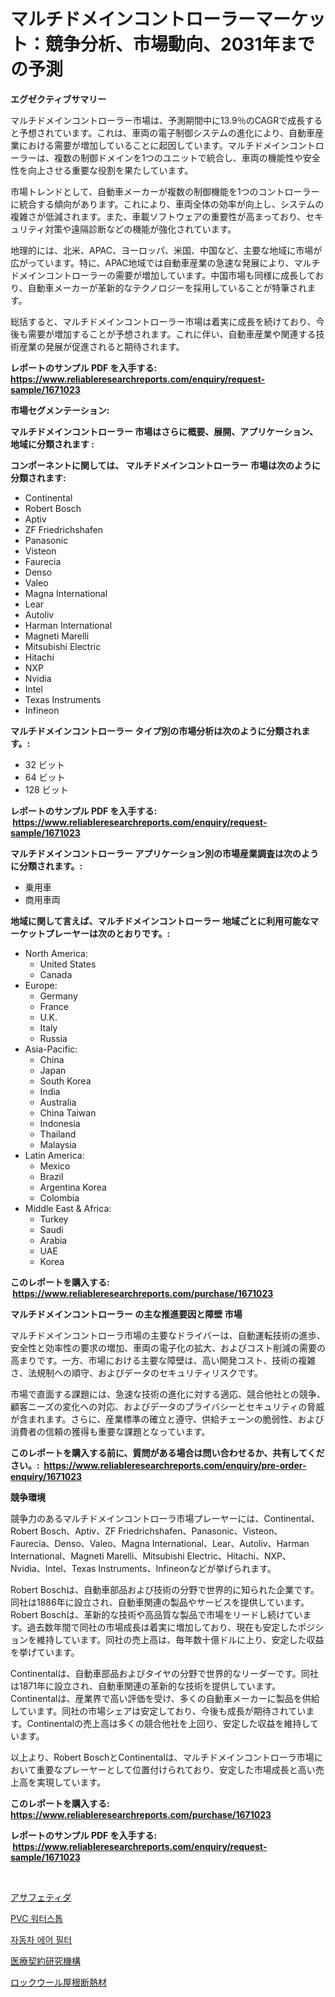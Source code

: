 <p><h1>マルチドメインコントローラーマーケット：競争分析、市場動向、2031年までの予測</h1></p><p><strong>エグゼクティブサマリー</strong></p>
<p><p>マルチドメインコントローラー市場は、予測期間中に13.9％のCAGRで成長すると予想されています。これは、車両の電子制御システムの進化により、自動車産業における需要が増加していることに起因しています。マルチドメインコントローラーは、複数の制御ドメインを1つのユニットで統合し、車両の機能性や安全性を向上させる重要な役割を果たしています。</p><p>市場トレンドとして、自動車メーカーが複数の制御機能を1つのコントローラーに統合する傾向があります。これにより、車両全体の効率が向上し、システムの複雑さが低減されます。また、車載ソフトウェアの重要性が高まっており、セキュリティ対策や遠隔診断などの機能が強化されています。</p><p>地理的には、北米、APAC、ヨーロッパ、米国、中国など、主要な地域に市場が広がっています。特に、APAC地域では自動車産業の急速な発展により、マルチドメインコントローラーの需要が増加しています。中国市場も同様に成長しており、自動車メーカーが革新的なテクノロジーを採用していることが特筆されます。</p><p>総括すると、マルチドメインコントローラー市場は着実に成長を続けており、今後も需要が増加することが予想されます。これに伴い、自動車産業や関連する技術産業の発展が促進されると期待されます。</p></p>
<p><strong>レポートのサンプル PDF を入手する: <a href="https://www.reliableresearchreports.com/enquiry/request-sample/1671023">https://www.reliableresearchreports.com/enquiry/request-sample/1671023</a></strong></p>
<p><strong>市場セグメンテーション:</strong></p>
<p><strong> マルチドメインコントローラー 市場はさらに概要、展開、アプリケーション、地域に分類されます :</strong></p>
<p><strong>コンポーネントに関しては、 マルチドメインコントローラー 市場は次のように分類されます: &nbsp;</strong></p>
<p><ul><li>Continental</li><li>Robert Bosch</li><li>Aptiv</li><li>ZF Friedrichshafen</li><li>Panasonic</li><li>Visteon</li><li>Faurecia</li><li>Denso</li><li>Valeo</li><li>Magna International</li><li>Lear</li><li>Autoliv</li><li>Harman International</li><li>Magneti Marelli</li><li>Mitsubishi Electric</li><li>Hitachi</li><li>NXP</li><li>Nvidia</li><li>Intel</li><li>Texas Instruments</li><li>Infineon</li></ul></p>
<p><strong> マルチドメインコントローラー タイプ別の市場分析は次のように分類されます。:</strong></p>
<p><ul><li>32 ビット</li><li>64 ビット</li><li>128 ビット</li></ul></p>
<p><strong>レポートのサンプル PDF を入手する: &nbsp;<a href="https://www.reliableresearchreports.com/enquiry/request-sample/1671023">https://www.reliableresearchreports.com/enquiry/request-sample/1671023</a></strong></p>
<p><strong> マルチドメインコントローラー アプリケーション別の市場産業調査は次のように分類されます。:</strong></p>
<p><ul><li>乗用車</li><li>商用車両</li></ul></p>
<p><strong>地域に関して言えば、マルチドメインコントローラー 地域ごとに利用可能なマーケットプレーヤーは次のとおりです。:</strong></p>
<p><ul>
    <li>
        North America:
        <ul>
            <li>United States</li>
            <li>Canada</li>
        </ul>
    </li>
    <li>
        Europe:
        <ul>
            <li>Germany</li>
            <li>France</li>
            <li>U.K.</li>
            <li>Italy</li>
            <li>Russia</li>
        </ul>
    </li>
    <li>
        Asia-Pacific:
        <ul>
            <li>China</li>
            <li>Japan</li>
            <li>South Korea</li>
            <li>India</li>
            <li>Australia</li>
            <li>China Taiwan</li>
            <li>Indonesia</li>
            <li>Thailand</li>
            <li>Malaysia</li>
        </ul>
    </li>
    <li>
        Latin America:
        <ul>
            <li>Mexico</li>
            <li>Brazil</li>
            <li>Argentina Korea</li>
            <li>Colombia</li>
        </ul>
    </li>
    <li>
        Middle East & Africa:
        <ul>
            <li>Turkey</li>
            <li>Saudi</li>
            <li>Arabia</li>
            <li>UAE</li>
            <li>Korea</li>
        </ul>
    </li>
    </ul></p>
<p><strong>このレポートを購入する: &nbsp;<a href="https://www.reliableresearchreports.com/purchase/1671023">https://www.reliableresearchreports.com/purchase/1671023</a></strong></p>
<p><strong>マルチドメインコントローラー の主な推進要因と障壁 市場</strong></p>
<p><p>マルチドメインコントローラ市場の主要なドライバーは、自動運転技術の進歩、安全性と効率性の要求の増加、車両の電子化の拡大、およびコスト削減の需要の高まりです。一方、市場における主要な障壁は、高い開発コスト、技術の複雑さ、法規制への順守、およびデータのセキュリティリスクです。</p><p>市場で直面する課題には、急速な技術の進化に対する適応、競合他社との競争、顧客ニーズの変化への対応、およびデータのプライバシーとセキュリティの脅威が含まれます。さらに、産業標準の確立と遵守、供給チェーンの脆弱性、および消費者の信頼の獲得も重要な課題となっています。</p></p>
<p><strong>このレポートを購入する前に、質問がある場合は問い合わせるか、共有してください。:&nbsp; <a href="https://www.reliableresearchreports.com/enquiry/pre-order-enquiry/1671023">https://www.reliableresearchreports.com/enquiry/pre-order-enquiry/1671023</a></strong></p>
<p><strong>競争環境</strong></p>
<p><p>競争力のあるマルチドメインコントローラ市場プレーヤーには、Continental、Robert Bosch、Aptiv、ZF Friedrichshafen、Panasonic、Visteon、Faurecia、Denso、Valeo、Magna International、Lear、Autoliv、Harman International、Magneti Marelli、Mitsubishi Electric、Hitachi、NXP、Nvidia、Intel、Texas Instruments、Infineonなどが挙げられます。</p><p>Robert Boschは、自動車部品および技術の分野で世界的に知られた企業です。同社は1886年に設立され、自動車関連の製品やサービスを提供しています。Robert Boschは、革新的な技術や高品質な製品で市場をリードし続けています。過去数年間で同社の市場成長は着実に増加しており、現在も安定したポジションを維持しています。同社の売上高は、毎年数十億ドルに上り、安定した収益を挙げています。</p><p>Continentalは、自動車部品およびタイヤの分野で世界的なリーダーです。同社は1871年に設立され、自動車関連の革新的な技術を提供しています。Continentalは、産業界で高い評価を受け、多くの自動車メーカーに製品を供給しています。同社の市場シェアは安定しており、今後も成長が期待されています。Continentalの売上高は多くの競合他社を上回り、安定した収益を維持しています。</p><p>以上より、Robert BoschとContinentalは、マルチドメインコントローラ市場において重要なプレーヤーとして位置付けられており、安定した市場成長と高い売上高を実現しています。</p></p>
<p><strong>このレポートを購入する: &nbsp; <a href="https://www.reliableresearchreports.com/purchase/1671023">https://www.reliableresearchreports.com/purchase/1671023</a></strong></p>
<p><strong>レポートのサンプル PDF を入手する: &nbsp;<a href="https://www.reliableresearchreports.com/enquiry/request-sample/1671023">https://www.reliableresearchreports.com/enquiry/request-sample/1671023</a></strong><strong></strong></p>
<p>&nbsp;</p>
<p><p><a href="https://medium.com/@rodhoppe07/%E3%82%A2%E3%82%B5%E3%83%95%E3%82%A7%E3%83%86%E3%82%A3%E3%83%80%E5%B8%82%E5%A0%B4%E5%88%86%E6%9E%90-%E3%81%9D%E3%81%AEcagr-%E5%B8%82%E5%A0%B4%E3%82%BB%E3%82%B0%E3%83%A1%E3%83%B3%E3%83%86%E3%83%BC%E3%82%B7%E3%83%A7%E3%83%B3-%E4%B8%A6%E3%81%B3%E3%81%AB%E3%82%B0%E3%83%AD%E3%83%BC%E3%83%90%E3%83%AB%E7%94%A3%E6%A5%AD%E6%A6%82%E8%A6%81-bff0e79846fc">アサフェティダ</a></p><p><a href="https://medium.com/@felipegrrady654556/pvc-%EC%9B%8C%ED%84%B0%EC%8A%A4%ED%83%91-%EC%8B%9C%EC%9E%A5-%EC%A0%90%EC%9C%A0%EC%9C%A8-%EC%A7%84%ED%99%94-%EB%B0%8F-%EC%8B%9C%EC%9E%A5-%EC%84%B1%EC%9E%A5-%EC%B6%94%EC%9D%B4-2024-2031-8ea072bb4bad">PVC 워터스톱</a></p><p><a href="https://github.com/jntpkh496620/Market-Research-Report-List-1/blob/main/75817382376.md">자동차 에어 필터</a></p><p><a href="https://github.com/bevdtkn4419963/Market-Research-Report-List-1/blob/main/52833312745.md">医療契約研究機構</a></p><p><a href="https://medium.com/@dm15982023/%E3%83%AD%E3%83%83%E3%82%AF%E3%82%A6%E3%83%BC%E3%83%AB%E5%B1%8B%E6%A0%B9%E6%96%AD%E7%86%B1%E6%9D%90%E5%B8%82%E5%A0%B4-%E7%A8%AE%E9%A1%9E-%E7%94%A8%E9%80%94-%E5%9C%B0%E7%90%86%E3%81%AB%E3%82%88%E3%82%8B%E5%8C%85%E6%8B%AC%E7%9A%84%E8%A9%95%E4%BE%A1-9f11feb56e07">ロックウール屋根断熱材</a></p></p>